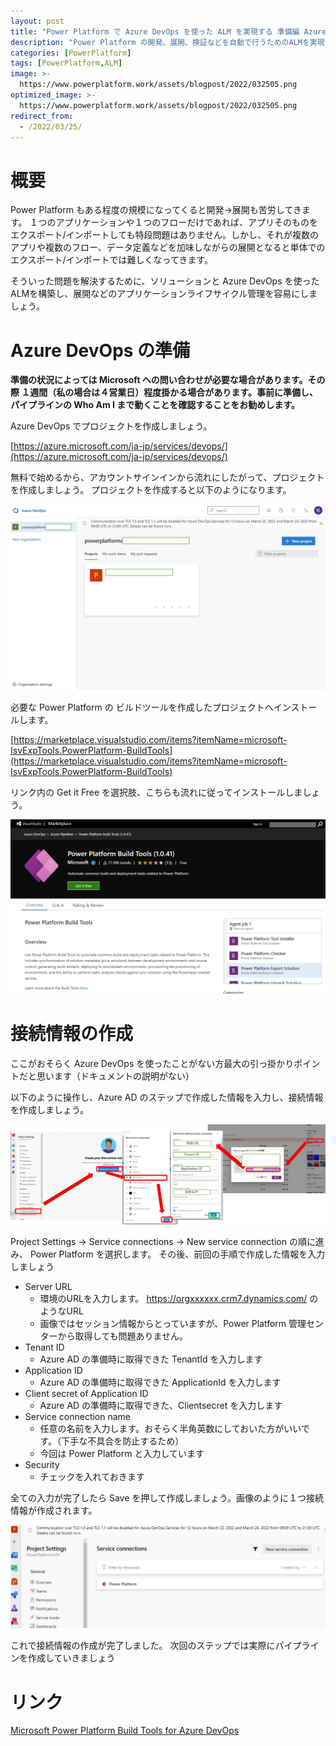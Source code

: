 ```yaml
---
layout: post
title: "Power Platform で Azure DevOps を使った ALM を実現する 準備編 Azure DevOps"
description: "Power Platform の開発、展開、検証などを自動で行うためのALMを実現するための方法をご紹介します"
categories: [PowerPlatform]
tags: [PowerPlatform,ALM]
image: >-
  https://www.powerplatform.work/assets/blogpost/2022/032505.png
optimized_image: >-
  https://www.powerplatform.work/assets/blogpost/2022/032505.png
redirect_from:
  - /2022/03/25/
---
```


#  概要

Power Platform もある程度の規模になってくると開発→展開も苦労してきます。
１つのアプリケーションや１つのフローだけであれば、アプリそのものをエクスポート/インポートしても特段問題はありません。しかし、それが複数のアプリや複数のフロー、データ定義などを加味しながらの展開となると単体でのエクスポート/インポートでは難しくなってきます。

そういった問題を解決するために、ソリューションと Azure DevOps を使ったALMを構築し、展開などのアプリケーションライフサイクル管理を容易にしましょう。


# Azure DevOps の準備


**準備の状況によっては Microsoft への問い合わせが必要な場合があります。その際 １週間（私の場合は４営業日）程度掛かる場合があります。事前に準備し、パイプラインの Who Am I まで動くことを確認することをお勧めします。**


Azure DevOps でプロジェクトを作成しましょう。

[https://azure.microsoft.com/ja-jp/services/devops/](https://azure.microsoft.com/ja-jp/services/devops/)

無料で始めるから、アカウントサインインから流れにしたがって、プロジェクトを作成しましょう。
プロジェクトを作成すると以下のようになります。

<img src="/assets/blogpost/2022/032503.png"/><br/>

必要な Power Platform の ビルドツールを作成したプロジェクトへインストールします。

[https://marketplace.visualstudio.com/items?itemName=microsoft-IsvExpTools.PowerPlatform-BuildTools](https://marketplace.visualstudio.com/items?itemName=microsoft-IsvExpTools.PowerPlatform-BuildTools)

リンク内の Get it Free を選択肢、こちらも流れに従ってインストールしましょう。

<img src="/assets/blogpost/2022/032504.png"/><br/>

# 接続情報の作成

ここがおそらく Azure DevOps を使ったことがない方最大の引っ掛かりポイントだと思います（ドキュメントの説明がない）


以下のように操作し、Azure AD のステップで作成した情報を入力し、接続情報を作成しましょう。


<img src="/assets/blogpost/2022/032505.png"/><br/>

Project Settings → Service connections → New service connection の順に進み、 Power Platform を選択します。
その後、前回の手順で作成した情報を入力しましょう

- Server URL
  - 環境のURLを入力します。 https://orgxxxxxx.crm7.dynamics.com/ のようなURL
  - 画像ではセッション情報からとっていますが、Power Platform 管理センターから取得しても問題ありません。
- Tenant ID
  - Azure AD の準備時に取得できた TenantId を入力します
- Application ID
  - Azure AD の準備時に取得できた ApplicationId を入力します
- Client secret of Application ID
  - Azure AD の準備時に取得できた、Clientsecret を入力します
- Service connection name
  - 任意の名前を入力します。おそらく半角英数にしておいた方がいいです。（下手な不具合を防止するため）
  - 今回は Power Platform と入力しています
- Security
  - チェックを入れておきます


全ての入力が完了したら Save を押して作成しましょう。画像のように１つ接続情報が作成されます。


<img src="/assets/blogpost/2022/032506.png"/><br/>

これで接続情報の作成が完了しました。
次回のステップでは実際にパイプラインを作成していきましょう




# リンク


[Microsoft Power Platform Build Tools for Azure DevOps](https://docs.microsoft.com/ja-jp/power-platform/alm/devops-build-tools)
